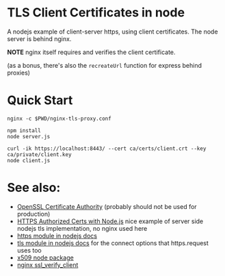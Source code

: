 # TLS Client Certificates in node

A nodejs example of client-server https, using client certificates. The node server is behind nginx.

**NOTE** nginx itself requires and verifies the client certificate.

(as a bonus, there's also the `recreateUrl` function for express behind proxies)


# Quick Start

```
nginx -c $PWD/nginx-tls-proxy.conf

npm install
node server.js

curl -ik https://localhost:8443/ --cert ca/certs/client.crt --key ca/private/client.key
node client.js
```


# See also:

- [OpenSSL Certificate Authority](https://jamielinux.com/docs/openssl-certificate-authority/) (probably should not be used
  for production)
- [HTTPS Authorized Certs with Node.js](https://engineering.circle.com/https-authorized-certs-with-node-js-315e548354a2)
  nice example of server side nodejs tls implementation, no nginx used here
- [https module in nodejs docs](https://nodejs.org/api/https.html)
- [tls module in nodejs docs](https://nodejs.org/api/tls.html#tls_tls_connect_options_callback) for the connect options
  that https.request uses too
- [x509 node package](https://www.npmjs.com/package/x509)
- [nginx ssl_verify_client](http://nginx.org/en/docs/http/ngx_http_ssl_module.html#ssl_verify_client)
